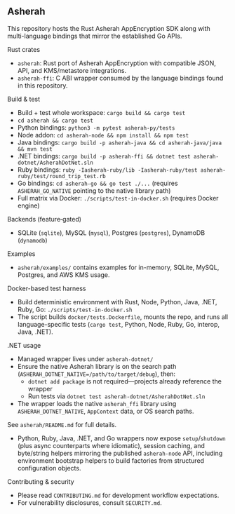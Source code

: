 Asherah
-------

This repository hosts the Rust Asherah AppEncryption SDK along with multi-language bindings that mirror the established Go APIs.

Rust crates
- `asherah`: Rust port of Asherah AppEncryption with compatible JSON, API, and KMS/metastore integrations.
- `asherah-ffi`: C ABI wrapper consumed by the language bindings found in this repository.

Build & test
- Build + test whole workspace: `cargo build && cargo test`
- `cd asherah && cargo test`
- Python bindings: `python3 -m pytest asherah-py/tests`
- Node addon: `cd asherah-node && npm install && npm test`
- Java bindings: `cargo build -p asherah-java && cd asherah-java/java && mvn test`
- .NET bindings: `cargo build -p asherah-ffi && dotnet test asherah-dotnet/AsherahDotNet.sln`
- Ruby bindings: `ruby -Iasherah-ruby/lib -Iasherah-ruby/test asherah-ruby/test/round_trip_test.rb`
- Go bindings: `cd asherah-go && go test ./...` (requires `ASHERAH_GO_NATIVE` pointing to the native library path)
- Full matrix via Docker: `./scripts/test-in-docker.sh` (requires Docker engine)

Backends (feature‑gated)
- SQLite (`sqlite`), MySQL (`mysql`), Postgres (`postgres`), DynamoDB (`dynamodb`)

Examples
- `asherah/examples/` contains examples for in-memory, SQLite, MySQL, Postgres, and AWS KMS usage.

Docker-based test harness
- Build deterministic environment with Rust, Node, Python, Java, .NET, Ruby, Go: `./scripts/test-in-docker.sh`
- The script builds `docker/tests.Dockerfile`, mounts the repo, and runs all language-specific tests (`cargo test`, Python, Node, Ruby, Go, interop, Java, .NET).

.NET usage
- Managed wrapper lives under `asherah-dotnet/`
- Ensure the native Asherah library is on the search path (`ASHERAH_DOTNET_NATIVE=/path/to/target/debug`), then:
  - `dotnet add package` is not required—projects already reference the wrapper
  - Run tests via `dotnet test asherah-dotnet/AsherahDotNet.sln`
- The wrapper loads the native `asherah_ffi` library using `ASHERAH_DOTNET_NATIVE`, `AppContext` data, or OS search paths.

See `asherah/README.md` for full details.
- Python, Ruby, Java, .NET, and Go wrappers now expose `setup`/`shutdown` (plus async counterparts where idiomatic), session caching, and byte/string helpers mirroring the published `asherah-node` API, including environment bootstrap helpers to build factories from structured configuration objects.

Contributing & security
- Please read `CONTRIBUTING.md` for development workflow expectations.
- For vulnerability disclosures, consult `SECURITY.md`.
